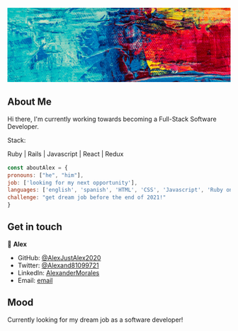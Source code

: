 ![Banner](/images/banner.gif)



## About Me

Hi there, I'm currently working towards becoming a Full-Stack Software Developer. 

Stack:

Ruby | Rails | Javascript | React | Redux

```javascript
const aboutAlex = {
pronouns: ["he", "him"],
job: ['looking for my next opportunity'], 
languages: ['english', 'spanish', 'HTML', 'CSS', 'Javascript', 'Ruby on Rails', 'React & Redux'],
challenge: "get dream job before the end of 2021!"
}
```
## Get in touch

👤 **Alex**

- GitHub: [@AlexJustAlex2020 ](https://github.com/AlexJustAlex2020/)
- Twitter: [@Alexand81099721 ](https://twitter.com/Alexand81099721)
- LinkedIn: [AlexanderMorales](https://www.linkedin.com/in/alexander-morales-b8539898/)
- Email: [email](mailto:alexandermorales.n1@gmail.com)

## Mood

Currently looking for my dream job as a software developer!

